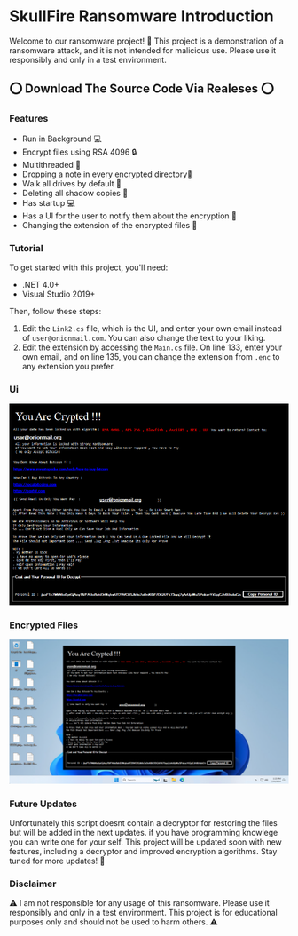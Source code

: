 SkullFire Ransomware Introduction
=======================


Welcome to our ransomware project! 🎉 This project is a demonstration of a ransomware attack, and it is not intended for malicious use. Please use it responsibly and only in a test environment.

## ⭕ Download The Source Code Via Realeses ⭕

### Features

* Run in Background 💻
* Encrypt files using RSA 4096 🔒
* Multithreaded 🔄
* Dropping a note in every encrypted directory🔑
* Walk all drives by default 📁
* Deleting all shadow copies 💸
* Has startup 💻
* Has a UI for the user to notify them about the encryption 📝
* Changing the extension of the encrypted files 📂

### Tutorial

To get started with this project, you'll need:

* .NET 4.0+
* Visual Studio 2019+

Then, follow these steps:

1. Edit the `Link2.cs` file, which is the UI, and enter your own email instead of `user@onionmail.com`. You can also change the text to your liking.
2. Edit the extension by accessing the `Main.cs` file. On line 133, enter your own email, and on line 135, you can change the extension from `.enc` to any extension you prefer.

### Ui
<img src="/images/ui.png">

### Encrypted Files
<img src="/images/1.png">

### Future Updates
Unfortunately this script doesnt contain a decryptor for restoring the files but will be added in the next updates. if you have programming knowlege you can write one for your self.
This project will be updated soon with new features, including a decryptor and improved encryption algorithms. Stay tuned for more updates! 📣

### Disclaimer

⚠️ I am not responsible for any usage of this ransomware. Please use it responsibly and only in a test environment. This project is for educational purposes only and should not be used to harm others. ⚠️
